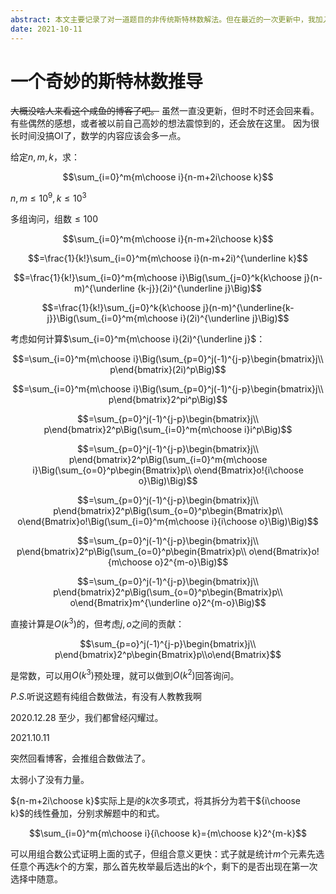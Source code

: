```yaml
---
abstract: 本文主要记录了对一道题目的非传统斯特林数解法。但在最近的一次更新中，我加入了用组合数解决问题的传统做法（也更简洁）。
date: 2021-10-11
---
```


# 一个奇妙的斯特林数推导

~~大概没啥人来看这个咸鱼的博客了吧。~~
虽然一直没更新，但时不时还会回来看。有些偶然的感想，或者被以前自己高妙的想法震惊到的，还会放在这里。
因为很长时间没搞OI了，数学的内容应该会多一点。

给定$n,m,k$，求：

$$\sum_{i=0}^m{m\choose i}{n-m+2i\choose k}$$

$n,m\leq 10^9,k\leq 10^3$

多组询问，组数$\leq 100$

$$\sum_{i=0}^m{m\choose i}{n-m+2i\choose k}$$

$$=\frac{1}{k!}\sum_{i=0}^m{m\choose i}(n-m+2i)^{\underline k}$$

$$=\frac{1}{k!}\sum_{i=0}^m{m\choose i}\Big(\sum_{j=0}^k{k\choose j}(n-m)^{\underline {k-j}}(2i)^{\underline j}\Big)$$

$$=\frac{1}{k!}\sum_{j=0}^k{k\choose j}(n-m)^{\underline{k-j}}\Big(\sum_{i=0}^m{m\choose i}(2i)^{\underline j}\Big)$$

考虑如何计算$\sum_{i=0}^m{m\choose i}(2i)^{\underline j}$：

$$=\sum_{i=0}^m{m\choose i}\Big(\sum_{p=0}^j(-1)^{j-p}\begin{bmatrix}j\\ p\end{bmatrix}(2i)^p\Big)$$

$$=\sum_{i=0}^m{m\choose i}\Big(\sum_{p=0}^j(-1)^{j-p}\begin{bmatrix}j\\ p\end{bmatrix}2^pi^p\Big)$$

$$=\sum_{p=0}^j(-1)^{j-p}\begin{bmatrix}j\\ p\end{bmatrix}2^p\Big(\sum_{i=0}^m{m\choose i}i^p\Big)$$

$$=\sum_{p=0}^j(-1)^{j-p}\begin{bmatrix}j\\ p\end{bmatrix}2^p\Big(\sum_{i=0}^m{m\choose i}\Big(\sum_{o=0}^p\begin{Bmatrix}p\\ o\end{Bmatrix}o!{i\choose o}\Big)\Big)$$


$$=\sum_{p=0}^j(-1)^{j-p}\begin{bmatrix}j\\ p\end{bmatrix}2^p\Big(\sum_{o=0}^p\begin{Bmatrix}p\\ o\end{Bmatrix}o!\Big(\sum_{i=0}^m{m\choose i}{i\choose o}\Big)\Big)$$

$$=\sum_{p=0}^j(-1)^{j-p}\begin{bmatrix}j\\ p\end{bmatrix}2^p\Big(\sum_{o=0}^p\begin{Bmatrix}p\\ o\end{Bmatrix}o!{m\choose o}2^{m-o}\Big)$$

$$=\sum_{p=0}^j(-1)^{j-p}\begin{bmatrix}j\\ p\end{bmatrix}2^p\Big(\sum_{o=0}^p\begin{Bmatrix}p\\ o\end{Bmatrix}m^{\underline o}2^{m-o}\Big)$$

直接计算是$O(k^3)$的，但考虑$j,o$之间的贡献：

$$\sum_{p=o}^j(-1)^{j-p}\begin{bmatrix}j\\ p\end{bmatrix}2^p\begin{Bmatrix}p\\o\end{Bmatrix}$$

是常数，可以用$O(k^3)$预处理，就可以做到$O(k^2)$回答询问。

$P.S.$听说这题有纯组合数做法，有没有人教教我啊

2020.12.28
至少，我们都曾经闪耀过。

2021.10.11

突然回看博客，会推组合数做法了。

太弱小了没有力量。

${n-m+2i\choose k}$实际上是$i$的$k$次多项式，将其拆分为若干${i\choose k}$的线性叠加，分别求解题中的和式。

$$\sum_{i=0}^m{m\choose i}{i\choose k}={m\choose k}2^{m-k}$$

可以用组合数公式证明上面的式子，但组合意义更快：式子就是统计$m$个元素先选任意个再选$k$个的方案，那么首先枚举最后选出的$k$个，剩下的是否出现在第一次选择中随意。